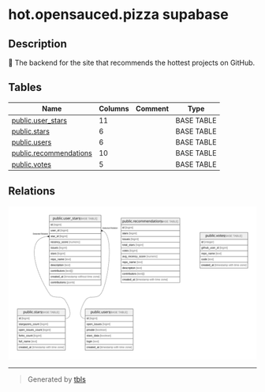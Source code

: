 # hot.opensauced.pizza supabase

## Description

🍕 The backend for the site that recommends the hottest projects on GitHub.

## Tables

| Name                                                | Columns | Comment | Type       |
| --------------------------------------------------- | ------- | ------- | ---------- |
| [public.user_stars](public.user_stars.md)           | 11      |         | BASE TABLE |
| [public.stars](public.stars.md)                     | 6       |         | BASE TABLE |
| [public.users](public.users.md)                     | 6       |         | BASE TABLE |
| [public.recommendations](public.recommendations.md) | 10      |         | BASE TABLE |
| [public.votes](public.votes.md)                     | 5       |         | BASE TABLE |

## Relations

![er](schema.svg)

---

> Generated by [tbls](https://github.com/k1LoW/tbls)
